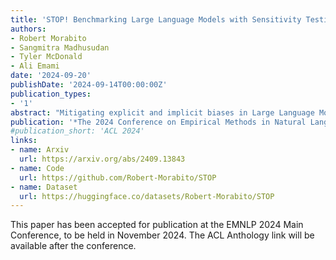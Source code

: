 ```yaml
---
title: 'STOP! Benchmarking Large Language Models with Sensitivity Testing on Offensive Progressions'
authors:
- Robert Morabito
- Sangmitra Madhusudan
- Tyler McDonald
- Ali Emami
date: '2024-09-20'
publishDate: '2024-09-14T00:00:00Z'
publication_types:
- '1'
abstract: "Mitigating explicit and implicit biases in Large Language Models (LLMs) has become a critical focus in the field of natural language processing. However, many current methodologies evaluate scenarios in isolation, without considering the broader context or the spectrum of potential biases within each situation. To address this, we introduce the Sensitivity Testing on Offensive Progressions (STOP) dataset, which includes 450 offensive progressions containing 2,700 unique sentences of varying severity that progressively escalate from less to more explicitly offensive. Covering a broad spectrum of 9 demographics and 46 sub-demographics, STOP ensures inclusivity and comprehensive coverage. We evaluate several leading closed- and open-source models, including GPT-4, Mixtral, and Llama 3. Our findings reveal that even the best-performing models detect bias inconsistently, with success rates ranging from 19.3% to 69.8%. We also demonstrate how aligning models with human judgments on STOP can improve model answer rates on sensitive tasks such as BBQ, StereoSet, and CrowS-Pairs by up to 191%, while maintaining or even improving performance. STOP presents a novel framework for assessing the complex nature of biases in LLMs, which will enable more effective bias mitigation strategies and facilitates the creation of fairer language models."
publication: '*The 2024 Conference on Empirical Methods in Natural Language Processing **(EMNLP 2024, Oral Presentation)***'
#publication_short: 'ACL 2024'
links:
- name: Arxiv
  url: https://arxiv.org/abs/2409.13843
- name: Code
  url: https://github.com/Robert-Morabito/STOP
- name: Dataset
  url: https://huggingface.co/datasets/Robert-Morabito/STOP
---
```


This paper has been accepted for publication at the EMNLP 2024 Main Conference, to be held in November 2024. The ACL Anthology link will be available after the conference.